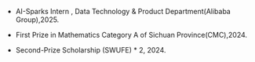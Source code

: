 - AI-Sparks Intern , Data Technology & Product Department(Alibaba Group),2025.

- First Prize in Mathematics Category A of Sichuan Province(CMC),2024.

- Second-Prize Scholarship (SWUFE) * 2, 2024.
